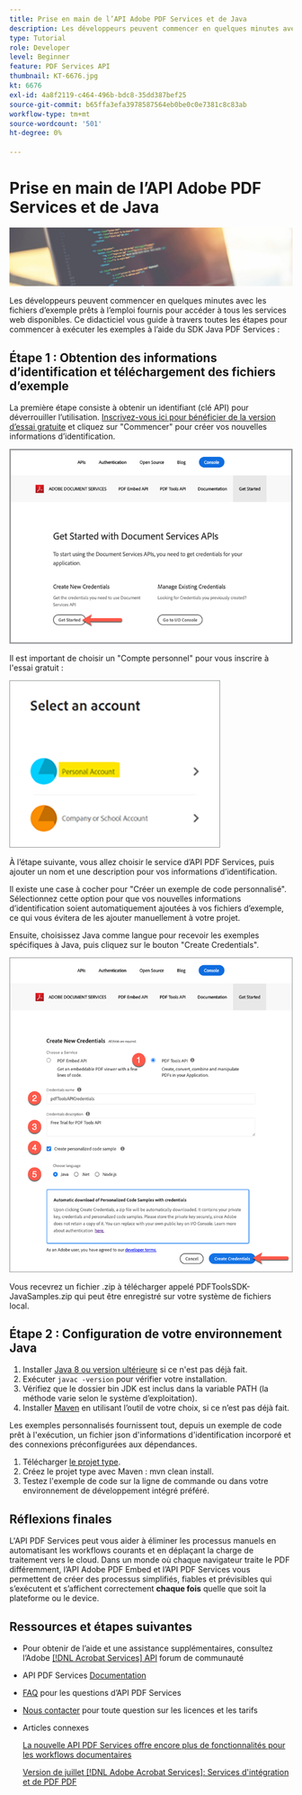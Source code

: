 ```yaml
---
title: Prise en main de l’API Adobe PDF Services et de Java
description: Les développeurs peuvent commencer en quelques minutes avec les fichiers d’exemple prêts à l’emploi fournis pour accéder à tous les services web disponibles
type: Tutorial
role: Developer
level: Beginner
feature: PDF Services API
thumbnail: KT-6676.jpg
kt: 6676
exl-id: 4a8f2119-c464-496b-bdc8-35dd387bef25
source-git-commit: b65ffa3efa3978587564eb0be0c0e7381c8c83ab
workflow-type: tm+mt
source-wordcount: '501'
ht-degree: 0%

---
```


# Prise en main de l’API Adobe PDF Services et de Java

![Créer une image de héros PDF](assets/GettingStartedJava_hero.jpg)

Les développeurs peuvent commencer en quelques minutes avec les fichiers d’exemple prêts à l’emploi fournis pour accéder à tous les services web disponibles. Ce didacticiel vous guide à travers toutes les étapes pour commencer à exécuter les exemples à l’aide du SDK Java PDF Services :

## Étape 1 : Obtention des informations d’identification et téléchargement des fichiers d’exemple

La première étape consiste à obtenir un identifiant (clé API) pour déverrouiller l’utilisation. [Inscrivez-vous ici pour bénéficier de la version d’essai gratuite](https://www.adobe.io/apis/documentcloud/dcsdk/gettingstarted.html) et cliquez sur &quot;Commencer&quot; pour créer vos nouvelles informations d’identification.

![Étape 1](assets/GettingStartedJava_step1.png)

Il est important de choisir un &quot;Compte personnel&quot; pour vous inscrire à l&#39;essai gratuit :

![Personnel](assets/GettingStartedJava_personal.png)

À l’étape suivante, vous allez choisir le service d’API PDF Services, puis ajouter un nom et une description pour vos informations d’identification.

Il existe une case à cocher pour &quot;Créer un exemple de code personnalisé&quot;. Sélectionnez cette option pour que vos nouvelles informations d’identification soient automatiquement ajoutées à vos fichiers d’exemple, ce qui vous évitera de les ajouter manuellement à votre projet.

Ensuite, choisissez Java comme langue pour recevoir les exemples spécifiques à Java, puis cliquez sur le bouton &quot;Create Credentials&quot;.

![Informations](assets/GettingStartedJava_credentials.png)

Vous recevrez un fichier .zip à télécharger appelé PDFToolsSDK-JavaSamples.zip qui peut être enregistré sur votre système de fichiers local.

## Étape 2 : Configuration de votre environnement Java

1. Installer [Java 8 ou version ultérieure](https://www.oracle.com/java/technologies/javase-downloads.html) si ce n&#39;est pas déjà fait.
1. Exécuter `javac -version` pour vérifier votre installation.
1. Vérifiez que le dossier bin JDK est inclus dans la variable PATH (la méthode varie selon le système d’exploitation).
1. Installer [Maven](https://maven.apache.org/install.html) en utilisant l’outil de votre choix, si ce n’est pas déjà fait.

Les exemples personnalisés fournissent tout, depuis un exemple de code prêt à l&#39;exécution, un fichier json d&#39;informations d&#39;identification incorporé et des connexions préconfigurées aux dépendances.

1. Télécharger [le projet type](https://github.com/adobe/pdftools-java-sdk-samples).
1. Créez le projet type avec Maven : mvn clean install.
1. Testez l&#39;exemple de code sur la ligne de commande ou dans votre environnement de développement intégré préféré.

## Réflexions finales

L&#39;API PDF Services peut vous aider à éliminer les processus manuels en automatisant les workflows courants et en déplaçant la charge de traitement vers le cloud. Dans un monde où chaque navigateur traite le PDF différemment, l’API Adobe PDF Embed et l’API PDF Services vous permettent de créer des processus simplifiés, fiables et prévisibles qui s’exécutent et s’affichent correctement **chaque fois** quelle que soit la plateforme ou le device.

## Ressources et étapes suivantes

* Pour obtenir de l’aide et une assistance supplémentaires, consultez l’Adobe [[!DNL Acrobat Services] API](https://community.adobe.com/t5/document-cloud-sdk/bd-p/Document-Cloud-SDK?page=1&amp;sort=latest_replies&amp;filter=all) forum de communauté

* API PDF Services [Documentation](https://www.adobe.com/go/pdftoolsapi_doc)

* [FAQ](https://community.adobe.com/t5/document-cloud-sdk/faq-for-document-services-pdf-tools-api/m-p/10726197) pour les questions d’API PDF Services

* [Nous contacter](https://www.adobe.com/go/pdftoolsapi_requestform) pour toute question sur les licences et les tarifs

* Articles connexes

  [La nouvelle API PDF Services offre encore plus de fonctionnalités pour les workflows documentaires](https://community.adobe.com/t5/document-services-apis/new-pdf-tools-api-brings-more-capabilities-for-document-services/m-p/11294170)

  [Version de juillet [!DNL Adobe Acrobat Services]: Services d&#39;intégration et de PDF PDF](https://medium.com/adobetech/july-release-of-adobe-document-services-pdf-embed-and-pdf-tools-17211bf7776d)

